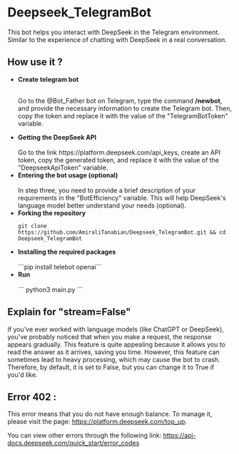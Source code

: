 # Deepseek_TelegramBot
This bot helps you interact with DeepSeek in the Telegram environment. Similar to the experience of chatting with DeepSeek in a real conversation.


## How use it ? 
<ul>
<li><b>Create telegram bot</b></li> <br>
<p>Go to the @Bot_Father bot on Telegram, type the command <b>/newbot</b>, and provide the necessary information to create the Telegram bot. Then, copy the token and replace it with the value of the "TelegramBotToken" variable.</p>
<li><b>Getting the DeepSeek API</b></li> <br>
Go to the link https://platform.deepseek.com/api_keys, create an API token, copy the generated token, and replace it with the value of the "DeepseekApiToken" variable.
<li><b>Entering the bot usage (optional)</b></li> <br>
In step three, you need to provide a brief description of your requirements in the "BotEfficiency" variable. This will help DeepSeek's language model better understand your needs (optional).
<li><b>Forking the repository</b></li>
  
```git clone https://github.com/AmiraliTanabian/Deepseek_TelegramBot.git && cd Deepseek_TelegramBot```
<li><b>Installing the required packages</b></li><br>
```pip install telebot openai```
  <li><b>Run</b></li> <br>
```
python3 main.py
```
</ul>

## Explain for "stream=False"
If you've ever worked with language models (like ChatGPT or DeepSeek), you've probably noticed that when you make a request, the response appears gradually. This feature is quite appealing because it allows you to read the answer as it arrives, saving you time. However, this feature can sometimes lead to heavy processing, which may cause the bot to crash. Therefore, by default, it is set to False, but you can change it to True if you'd like.

## Error 402 : 
This error means that you do not have enough balance. To manage it, please visit the page: https://platform.deepseek.com/top_up.

You can view other errors through the following link:
https://api-docs.deepseek.com/quick_start/error_codes
